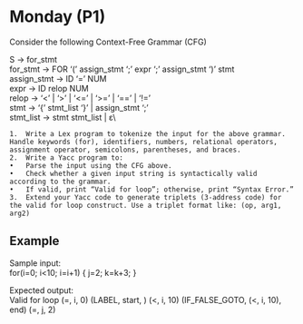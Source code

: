 # Monday (P1)
Consider the following Context-Free Grammar (CFG)

S → for_stmt\
for_stmt → FOR ‘(’ assign_stmt ‘;’ expr ‘;’ assign_stmt ‘)’ stmt\
assign_stmt → ID ‘=’ NUM\
expr → ID relop NUM\
relop → ‘<’ | ‘>’ | ‘<=’ | ‘>=’ | ‘==’ | ‘!=’\
stmt → ‘{’ stmt_list ‘}’ | assign_stmt ‘;’\
stmt_list → stmt stmt_list | ε\

	1.	Write a Lex program to tokenize the input for the above grammar. Handle keywords (for), identifiers, numbers, relational operators, assignment operator, semicolons, parentheses, and braces.
	2.	Write a Yacc program to:
	•	Parse the input using the CFG above.
	•	Check whether a given input string is syntactically valid according to the grammar.
	•	If valid, print “Valid for loop”; otherwise, print “Syntax Error.”
	3.	Extend your Yacc code to generate triplets (3-address code) for the valid for loop construct. Use a triplet format like: (op, arg1, arg2)

## Example
Sample input:\
for(i=0; i<10; i=i+1) { j=2; k=k+3; }

Expected output:\
Valid for loop (=, i, 0) (LABEL, start, ) (<, i, 10) (IF_FALSE_GOTO, (<, i, 10), end) (=, j, 2)
